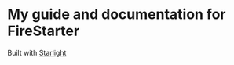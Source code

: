 # My guide and documentation for FireStarter

Built with [Starlight](https://starlight.astro.build/)
